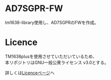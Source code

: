 # AD7SGPR-FW
tm1638-library使用し、AD7SGPRのFWを作成。

# Licence

TM1638plusを使用させていただいているため、  
本リポジトリはGNU一般公衆ライセンス v3.0とする。

詳しくは[Licenceページ](https://github.com/bit-trade-one/AD7SGPR-FW/blob/main/LICENSE)へ
